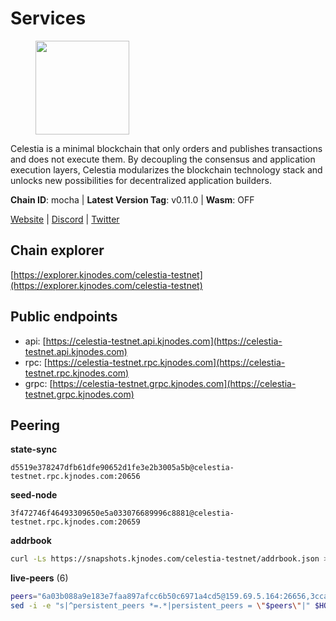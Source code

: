 # Services

<figure><img src="https://raw.githubusercontent.com/kj89/testnet_manuals/main/pingpub/logos/celestia.png" width="150" alt=""><figcaption></figcaption></figure>

Celestia is a minimal blockchain that only orders and publishes transactions and  does not execute them. By decoupling the consensus and application execution layers,  Celestia modularizes the blockchain technology stack and unlocks new possibilities  for decentralized application builders.

**Chain ID**: mocha | **Latest Version Tag**: v0.11.0 | **Wasm**: OFF

[Website](https://celestia.org) | [Discord](https://discord.gg/celestiacommunity) | [Twitter](https://twitter.com/CelestiaOrg)




## Chain explorer
[https://explorer.kjnodes.com/celestia-testnet](https://explorer.kjnodes.com/celestia-testnet)

## Public endpoints

* api: [https://celestia-testnet.api.kjnodes.com](https://celestia-testnet.api.kjnodes.com)
* rpc: [https://celestia-testnet.rpc.kjnodes.com](https://celestia-testnet.rpc.kjnodes.com)
* grpc: [https://celestia-testnet.grpc.kjnodes.com](https://celestia-testnet.grpc.kjnodes.com)

## Peering

**state-sync**

```text
d5519e378247dfb61dfe90652d1fe3e2b3005a5b@celestia-testnet.rpc.kjnodes.com:20656
```

**seed-node**

```text
3f472746f46493309650e5a033076689996c8881@celestia-testnet.rpc.kjnodes.com:20659
```

**addrbook**
```bash
curl -Ls https://snapshots.kjnodes.com/celestia-testnet/addrbook.json > $HOME/.celestia-app/config/addrbook.json
```

**live-peers** (6)
```bash
peers="6a03b088a9e183e7faa897afcc6b50c6971a4cd5@159.69.5.164:26656,3ccaca3a32779bcf4c5cc85aae66a46902f0b641@95.216.223.149:26656,d5519e378247dfb61dfe90652d1fe3e2b3005a5b@65.109.68.190:20656,f98ee535cea1baf4a8fa438d1cd4e69ac836791f@65.21.234.47:26826,3584c49855123abdc16b01a47f9e1bea38a9db1b@154.26.155.102:26656,e286b562eddc6fea1b2635f6623430225666fb2f@147.135.144.58:26656"
sed -i -e "s|^persistent_peers *=.*|persistent_peers = \"$peers\"|" $HOME/.celestia-app/config/config.toml
```
